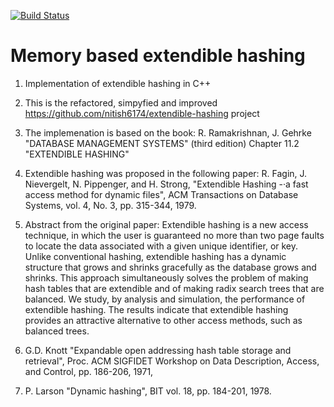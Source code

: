 [![Build Status](https://travis-ci.org/romz-pl/extendible-hashing.svg?branch=master)](https://travis-ci.org/romz-pl/extendible-hashing)

# Memory based extendible hashing

1. Implementation of extendible hashing in C++

2. This is the refactored, simpyfied and  improved https://github.com/nitish6174/extendible-hashing project

3. The implemenation is based on the book:
R. Ramakrishnan, J. Gehrke "DATABASE MANAGEMENT SYSTEMS" (third edition)
Chapter 11.2 "EXTENDIBLE HASHING"

4. Extendible hashing was proposed in the following paper:
R. Fagin, J. Nievergelt, N. Pippenger, and H. Strong, "Extendible Hashing -·a fast access
method for dynamic files",  ACM Transactions on Database Systems, 
vol. 4, No. 3, pp. 315-344, 1979.

5. Abstract from the original paper:
Extendible hashing is a new access technique, in which the user is guaranteed no more than two page faults to locate the data associated with a given unique identifier, or key. Unlike conventional hashing, extendible hashing has a dynamic structure that grows and shrinks gracefully as the database grows and shrinks. This approach simultaneously solves the problem of making hash tables that are extendible and of making radix search trees that are balanced. We study, by analysis and simulation, the performance of extendible hashing. The results indicate that extendible hashing provides an attractive alternative to other access methods, such as balanced trees.

6. G.D. Knott "Expandable open addressing hash table storage and retrieval", Proc. ACM SIGFIDET
Workshop on Data Description, Access, and Control, pp. 186-206, 1971,

7. P. Larson "Dynamic hashing", BIT vol. 18, pp. 184-201, 1978.

